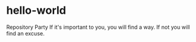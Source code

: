 # hello-world
Repository Party
If it's important to you, you will find a way. 
If not you will find an excuse.
